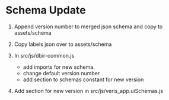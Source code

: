 # Schema Update

1. Append version number to merged json schema and copy to assets/schema
2. Copy labels json over to assets/schema
3. In src/js/dbir-common.js

    - add imports for new schema.
    - change default version number
    - add section to schemas constant for new version

4. Add section for new version in src/js/veris_app.uiSchemas.js 